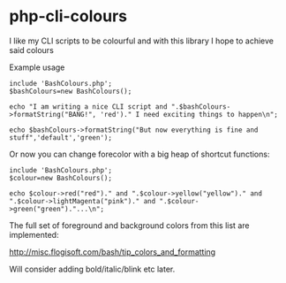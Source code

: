 # php-cli-colours
I like my CLI scripts to be colourful and with this library I hope to achieve said colours

Example usage
~~~~
include 'BashColours.php';
$bashColours=new BashColours();

echo "I am writing a nice CLI script and ".$bashColours->formatString("BANG!", 'red')." I need exciting things to happen\n";

echo $bashColours->formatString("But now everything is fine and stuff",'default','green');
~~~~

Or now you can change forecolor with a big heap of shortcut functions:

~~~~
include 'BashColours.php';
$colour=new BashColours();

echo $colour->red("red")." and ".$colour->yellow("yellow")." and ".$colour->lightMagenta("pink")." and ".$colour->green("green")."...\n";
~~~~

The full set of foreground and background colors from this list are implemented:

http://misc.flogisoft.com/bash/tip_colors_and_formatting

Will consider adding bold/italic/blink etc later.
